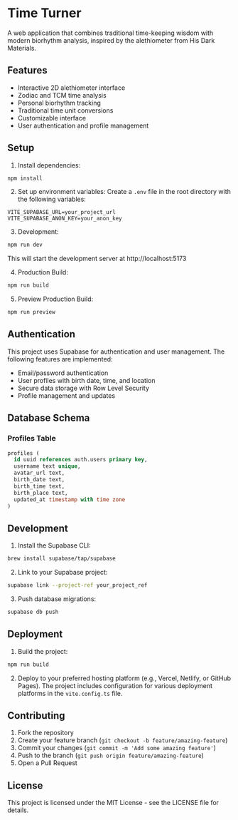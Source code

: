 # Time Turner

A web application that combines traditional time-keeping wisdom with modern biorhythm analysis, inspired by the alethiometer from His Dark Materials.

## Features

- Interactive 2D alethiometer interface
- Zodiac and TCM time analysis
- Personal biorhythm tracking
- Traditional time unit conversions
- Customizable interface
- User authentication and profile management

## Setup

1. Install dependencies:
```bash
npm install
```

2. Set up environment variables:
Create a `.env` file in the root directory with the following variables:
```
VITE_SUPABASE_URL=your_project_url
VITE_SUPABASE_ANON_KEY=your_anon_key
```

3. Development:
```bash
npm run dev
```
This will start the development server at http://localhost:5173

4. Production Build:
```bash
npm run build
```

5. Preview Production Build:
```bash
npm run preview
```

## Authentication

This project uses Supabase for authentication and user management. The following features are implemented:

- Email/password authentication
- User profiles with birth date, time, and location
- Secure data storage with Row Level Security
- Profile management and updates

## Database Schema

### Profiles Table
```sql
profiles (
  id uuid references auth.users primary key,
  username text unique,
  avatar_url text,
  birth_date text,
  birth_time text,
  birth_place text,
  updated_at timestamp with time zone
)
```

## Development

1. Install the Supabase CLI:
```bash
brew install supabase/tap/supabase
```

2. Link to your Supabase project:
```bash
supabase link --project-ref your_project_ref
```

3. Push database migrations:
```bash
supabase db push
```

## Deployment

1. Build the project:
```bash
npm run build
```

2. Deploy to your preferred hosting platform (e.g., Vercel, Netlify, or GitHub Pages).
The project includes configuration for various deployment platforms in the `vite.config.ts` file.

## Contributing

1. Fork the repository
2. Create your feature branch (`git checkout -b feature/amazing-feature`)
3. Commit your changes (`git commit -m 'Add some amazing feature'`)
4. Push to the branch (`git push origin feature/amazing-feature`)
5. Open a Pull Request

## License

This project is licensed under the MIT License - see the LICENSE file for details.
